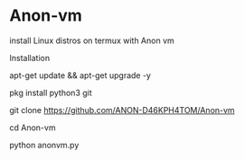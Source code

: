 # Anon-vm
install Linux distros on termux with Anon vm

Installation

apt-get update && apt-get upgrade -y

pkg install python3 git

git clone https://github.com/ANON-D46KPH4TOM/Anon-vm

cd Anon-vm

python anonvm.py




